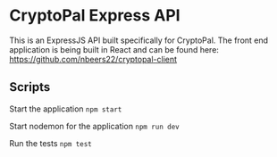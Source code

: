 # CryptoPal Express API

This is an ExpressJS API built specifically for CryptoPal. The front end application is being built in React and can be found here: https://github.com/nbeers22/cryptopal-client

## Scripts

Start the application `npm start`

Start nodemon for the application `npm run dev`

Run the tests `npm test`
